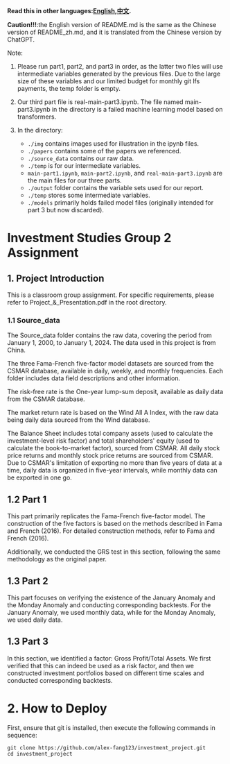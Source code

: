 **Read this in other languages:[English](README.md),[中文](README_zh.md).**

**Caution!!!**:the English version of README.md is the same as the Chinese version of README_zh.md, and it is translated from the Chinese version by ChatGPT.

Note:
1. Please run part1, part2, and part3 in order, as the latter two files will use intermediate variables generated by the previous files. Due to the large size of these variables and our limited budget for monthly git lfs payments, the temp folder is empty.

2. Our third part file is real-main-part3.ipynb. The file named main-part3.ipynb in the directory is a failed machine learning model based on transformers.

3. In the directory:
   - `./img` contains images used for illustration in the ipynb files.
   - `./papers` contains some of the papers we referenced.
   - `./source_data` contains our raw data.
   - `./temp` is for our intermediate variables.
   - `main-part1.ipynb`, `main-part2.ipynb`, and `real-main-part3.ipynb` are the main files for our three parts.
   - `./output` folder contains the variable sets used for our report.
   - `./temp` stores some intermediate variables.
   - `./models` primarily holds failed model files (originally intended for part 3 but now discarded).

# Investment Studies Group 2 Assignment
## 1. Project Introduction
This is a classroom group assignment. For specific requirements, please refer to Project_&_Presentation.pdf in the root directory.

### 1.1 Source_data
The Source_data folder contains the raw data, covering the period from January 1, 2000, to January 1, 2024. The data used in this project is from China.

The three Fama-French five-factor model datasets are sourced from the CSMAR database, available in daily, weekly, and monthly frequencies. Each folder includes data field descriptions and other information.

The risk-free rate is the One-year lump-sum deposit, available as daily data from the CSMAR database.

The market return rate is based on the Wind All A Index, with the raw data being daily data sourced from the Wind database.

The Balance Sheet includes total company assets (used to calculate the investment-level risk factor) and total shareholders' equity (used to calculate the book-to-market factor), sourced from CSMAR.
All daily stock price returns and monthly stock price returns are sourced from CSMAR. Due to CSMAR's limitation of exporting no more than five years of data at a time, daily data is organized in five-year intervals, while monthly data can be exported in one go.

## 1.2 Part 1
This part primarily replicates the Fama-French five-factor model. The construction of the five factors is based on the methods described in Fama and French (2016). For detailed construction methods, refer to Fama and French (2016).

Additionally, we conducted the GRS test in this section, following the same methodology as the original paper.

## 1.3 Part 2
This part focuses on verifying the existence of the January Anomaly and the Monday Anomaly and conducting corresponding backtests. For the January Anomaly, we used monthly data, while for the Monday Anomaly, we used daily data.

## 1.3 Part 3
In this section, we identified a factor: Gross Profit/Total Assets. We first verified that this can indeed be used as a risk factor, and then we constructed investment portfolios based on different time scales and conducted corresponding backtests.

# 2. How to Deploy
First, ensure that git is installed, then execute the following commands in sequence:

```shell
git clone https://github.com/alex-fang123/investment_project.git
cd investment_project
```